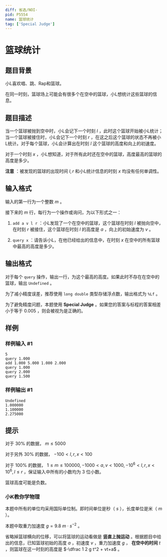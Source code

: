 ```yaml
---
diff: 省选/NOI-
pid: P5554
name: 篮球统计
tag: ['Special Judge']
---
```

# 篮球统计
## 题目背景

小L喜欢唱、跳、Rap和篮球。

在同一时刻，篮球场上可能会有很多个在空中的篮球，小L想统计这些篮球的信息。
## 题目描述

当一个篮球被抛到空中时，小L会记下一个时刻 $l$ ，此时这个篮球开始被小L统计；当一个篮球被接住时，小L会记下一个时刻 $r$ ，在这之后这个篮球的状态不再被小L统计。对于每个篮球，小L会计算出在时刻 $l$ 这个篮球的高度和向上的初速度。

对于一个时刻 $x$ ，小L想知道，对于所有此时还在空中的篮球，高度最高的篮球的高度是多少。

**注意** ：被发现的篮球的出现时间 $l,r$ 和小L统计信息的时刻 $x$ 均没有任何单调性。
## 输入格式

输入的第一行为一个整数 $m$ 。

接下来的 $m$ 行，每行为一个操作或询问，为以下形式之一：

1.  `add a v l r` ：小L发现了一个在空中的篮球，这个篮球在时刻 $l$ 被抛向空中，在时刻 $r$ 被接住，这个篮球在时刻 $l$ 的高度是 $a$ ，向上的初始速度为 $v$ 。

2.  `query x` ：请告诉小L，在他已经给出的信息中，在时刻 $x$ 在空中的所有篮球中最高的高度是多少。
## 输出格式

对于每个 `query` 操作，输出一行，为这个最高的高度。如果此时不存在在空中的篮球，输出 `Undefined` 。

为了减小精度误差，推荐使用 `long double` 类型存储浮点数，输出格式为 `%Lf` 。

为了避免精度问题，本题使用 **Special Judge** 。如果您的答案与标程的答案相差小于等于 $0.005$ ，则会被视为是正确的。
## 样例

### 样例输入 #1
```
5
query 1.000
add 1.000 5.000 1.000 2.000
query 1.000
query 2.000
query 1.500
```
### 样例输出 #1
```
Undefined
1.000000
1.100000
2.275000
```
## 提示

对于 $30\%$ 的数据， $m\le 5000$

对于另外 $30\%$ 的数据， $-100< l,r,x< 100$

对于 $100\%$ 的数据， $1\le m\le 100000,-1000< a,v < 1000,-10^6< l,r,x < 10^6,l\le r$ ，保证输入中所有的小数均为 $3$ 位小数。

篮球高度可能是负数。

### 小K教你学物理

本题中所有的单位均采用国际单位制。即时间单位是秒（ $s$ ），长度单位是米（ $m$ ）。

本题中取重力加速度 $g=9.8 ~ m \cdot s^{-2}$ 。

省略掉篮球横向的位移，可以将篮球的运动看做是 **竖直上抛运动** 。根据题目中给出的信息，已知篮球初始的高度 $a$ ，初速度 $v$ ，重力加速度 $g$ ， **在空中的时间**  $t$ ，则篮球在这一时刻的高度是 $-\dfrac 1 2 g t^2 + vt+a$ 。
